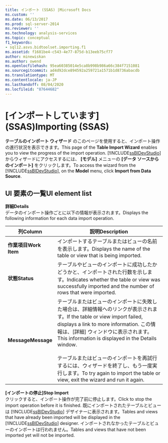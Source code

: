 ```yaml
---
title: インポート (SSAS) |Microsoft Docs
ms.custom: ''
ms.date: 06/13/2017
ms.prod: sql-server-2014
ms.reviewer: ''
ms.technology: analysis-services
ms.topic: conceptual
f1_keywords:
- sql12.asvs.bidtoolset.importing.f1
ms.assetid: f1681be4-c543-4e77-875d-b13eeb75cf77
author: minewiskan
ms.author: owend
ms.openlocfilehash: 95ea60385014e5ca8b998b986a66c384f7151081
ms.sourcegitcommit: ad4d92dce894592a259721a1571b1d8736abacdb
ms.translationtype: MT
ms.contentlocale: ja-JP
ms.lasthandoff: 08/04/2020
ms.locfileid: "87644682"
---
```

# <a name="importing-ssas"></a><span data-ttu-id="9e5b9-102">[インポートしています] (SSAS)</span><span class="sxs-lookup"><span data-stu-id="9e5b9-102">Importing (SSAS)</span></span>
  <span data-ttu-id="9e5b9-103">**テーブルのインポート ウィザード** のこのページを使用すると、インポート操作の進行状況を表示できます。</span><span class="sxs-lookup"><span data-stu-id="9e5b9-103">This page of the **Table Import Wizard** enables you to view the progress of the import operation.</span></span> <span data-ttu-id="9e5b9-104">[!INCLUDE[ssBIDevStudio](../includes/ssbidevstudio-md.md)]からウィザードにアクセスするには、 **[モデル]** メニューの **[データ ソースからのインポート]** をクリックします。</span><span class="sxs-lookup"><span data-stu-id="9e5b9-104">To access the wizard from the [!INCLUDE[ssBIDevStudio](../includes/ssbidevstudio-md.md)], on the **Model** menu, click **Import from Data Source**.</span></span>  
  
## <a name="ui-element-list"></a><span data-ttu-id="9e5b9-105">UI 要素の一覧</span><span class="sxs-lookup"><span data-stu-id="9e5b9-105">UI element list</span></span>  
 <span data-ttu-id="9e5b9-106">**詳細**</span><span class="sxs-lookup"><span data-stu-id="9e5b9-106">**Details**</span></span>  
 <span data-ttu-id="9e5b9-107">データのインポート操作ごとに以下の情報が表示されます。</span><span class="sxs-lookup"><span data-stu-id="9e5b9-107">Displays the following information for each data import operation.</span></span>  
  
|<span data-ttu-id="9e5b9-108">列</span><span class="sxs-lookup"><span data-stu-id="9e5b9-108">Column</span></span>|<span data-ttu-id="9e5b9-109">説明</span><span class="sxs-lookup"><span data-stu-id="9e5b9-109">Description</span></span>|  
|------------|-----------------|  
|<span data-ttu-id="9e5b9-110">**作業項目**</span><span class="sxs-lookup"><span data-stu-id="9e5b9-110">**Work Item**</span></span>|<span data-ttu-id="9e5b9-111">インポートするテーブルまたはビューの名前を表示します。</span><span class="sxs-lookup"><span data-stu-id="9e5b9-111">Displays the name of the table or view that is being imported.</span></span>|  
|<span data-ttu-id="9e5b9-112">**状態**</span><span class="sxs-lookup"><span data-stu-id="9e5b9-112">**Status**</span></span>|<span data-ttu-id="9e5b9-113">テーブルやビューのインポートに成功したかどうかと、インポートされた行数を示します。</span><span class="sxs-lookup"><span data-stu-id="9e5b9-113">Indicates whether the table or view was successfully imported and the number of rows that were imported.</span></span>|  
|<span data-ttu-id="9e5b9-114">**Message**</span><span class="sxs-lookup"><span data-stu-id="9e5b9-114">**Message**</span></span>|<span data-ttu-id="9e5b9-115">テーブルまたはビューのインポートに失敗した場合は、詳細情報へのリンクが表示されます。</span><span class="sxs-lookup"><span data-stu-id="9e5b9-115">If the table or view import failed, displays a link to more information.</span></span> <span data-ttu-id="9e5b9-116">この情報は、[詳細] ウィンドウに表示されます。</span><span class="sxs-lookup"><span data-stu-id="9e5b9-116">This information is displayed in the Details window.</span></span><br /><br /> <span data-ttu-id="9e5b9-117">テーブルまたはビューのインポートを再試行するには、ウィザードを終了し、もう一度実行します。</span><span class="sxs-lookup"><span data-stu-id="9e5b9-117">To try again to import the table or view, exit the wizard and run it again.</span></span>|  
  
 <span data-ttu-id="9e5b9-118">**[インポートの停止]**</span><span class="sxs-lookup"><span data-stu-id="9e5b9-118">**Stop Import**</span></span>  
 <span data-ttu-id="9e5b9-119">クリックすると、インポート操作が完了前に停止します。</span><span class="sxs-lookup"><span data-stu-id="9e5b9-119">Click to stop the import operation before it is finished.</span></span> <span data-ttu-id="9e5b9-120">既にインポートされたテーブルとビューは [!INCLUDE[ssBIDevStudio](../includes/ssbidevstudio-md.md)] デザイナーに表示されます。</span><span class="sxs-lookup"><span data-stu-id="9e5b9-120">Tables and views that have already been imported will be displayed in the [!INCLUDE[ssBIDevStudio](../includes/ssbidevstudio-md.md)] designer.</span></span> <span data-ttu-id="9e5b9-121">インポートされなかったテーブルとビューのインポートは行われません。</span><span class="sxs-lookup"><span data-stu-id="9e5b9-121">Tables and views that have not been imported yet will not be imported.</span></span>  
  
  
